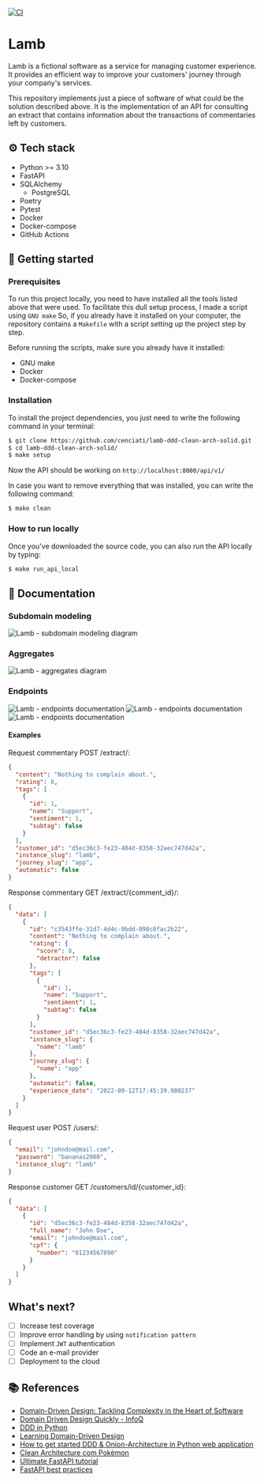 [![CI](https://github.com/cenciati/lamb-ddd-clean-arch-solid/actions/workflows/ci.yaml/badge.svg)](https://github.com/cenciati/lamb-ddd-clean-arch-solid/actions/workflows/ci.yaml)
# Lamb
Lamb is a fictional software as a service for managing customer experience. It provides an efficient way to improve your customers' journey through your company's services.

This repository implements just a piece of software of what could be the solution described above. It is the implementation of an API for consulting an extract that contains information about the transactions of commentaries left by customers.

## ⚙️ Tech stack
- Python >= 3.10
- FastAPI
- SQLAlchemy
    - PostgreSQL
- Poetry
- Pytest
- Docker
- Docker-compose
- GitHub Actions

## 🚀 Getting started
### Prerequisites
To run this project locally, you need to have installed all the tools listed above that were used. To facilitate this dull setup process, I made a script using `GNU make` So, if you already have it installed on your computer, the repository contains a `Makefile` with a script setting up the project step by step.

Before running the scripts, make sure you already have it installed:
- GNU make
- Docker
- Docker-compose

### Installation
To install the project dependencies, you just need to write the following command in your terminal:
```bash
$ git clone https://github.com/cenciati/lamb-ddd-clean-arch-solid.git
$ cd lamb-ddd-clean-arch-solid/
$ make setup
```

Now the API should be working on `http://localhost:8000/api/v1/`

In case you want to remove everything that was installed, you can write the following command:
```bash
$ make clean
```

### How to run locally
Once you've downloaded the source code, you can also run the API locally by typing:
```bash
$ make run_api_local
```

## 📄 Documentation
### Subdomain modeling
![Lamb - subdomain modeling diagram](./docs/subdomain_modeling.jpg)

### Aggregates
![Lamb - aggregates diagram](./docs/aggregates.jpg)

### Endpoints
![Lamb - endpoints documentation](./docs/extract_route.png)
![Lamb - endpoints documentation](./docs/customer_route.png)
![Lamb - endpoints documentation](./docs/user_route.png)

#### Examples
Request commentary POST /extract/:
```json
{
  "content": "Nothing to complain about.",
  "rating": 8,
  "tags": [
    {
      "id": 1,
      "name": "Support",
      "sentiment": 1,
      "subtag": false
    }
  ],
  "customer_id": "d5ec36c3-fe23-484d-8358-32aec747d42a",
  "instance_slug": "lamb",
  "journey_slug": "app",
  "automatic": false
}
```

Response commentary GET /extract/{comment_id}/:
```json
{
  "data": [
    {
      "id": "c3543ffe-31d7-4d4c-9bdd-098c0fac2b22",
      "content": "Nothing to complain about.",
      "rating": {
        "score": 8,
        "detractor": false
      },
      "tags": [
        {
          "id": 1,
          "name": "Support",
          "sentiment": 1,
          "subtag": false
        }
      ],
      "customer_id": "d5ec36c3-fe23-484d-8358-32aec747d42a",
      "instance_slug": {
        "name": "lamb"
      },
      "journey_slug": {
        "name": "app"
      },
      "automatic": false,
      "experience_date": "2022-09-12T17:45:39.980237"
    }
  ]
}
```

Request user POST /users/:
```json
{
  "email": "johndoe@mail.com",
  "password": "bananas2000",
  "instance_slug": "lamb"
}
```

Response customer GET /customers/id/{customer_id}:
```json
{
  "data": [
    {
      "id": "d5ec36c3-fe23-484d-8358-32aec747d42a",
      "full_name": "John Doe",
      "email": "johndoe@mail.com",
      "cpf": {
        "number": "01234567890"
      }
    }
  ]
}
```

## What's next?
- [ ] Increase test coverage
- [ ] Improve error handling by using `notification pattern`
- [ ] Implement `JWT` authentication
- [ ] Code an e-mail provider
- [ ] Deployment to the cloud

## 📚 References
- [Domain-Driven Design: Tackling Complexity in the Heart of Software](https://www.amazon.com.br/Domain-Driven-Design-Tackling-Complexity-Software/dp/0321125215)
- [Domain Driven Design Quickly - InfoQ](https://www.infoq.com/minibooks/domain-driven-design-quickly/)
- [DDD in Python](https://dddinpython.com/)
- [Learning Domain-Driven Design](https://www.amazon.com.br/Learning-Domain-Driven-Design-Aligning-Architecture/dp/1098100131)
- [How to get started DDD & Onion-Architecture in Python web application](https://iktakahiro.dev/python-ddd-onion-architecture)
- [Clean Architecture com Pokémon](https://github.com/dersonsena/clean-arch-pokemon)
- [Ultimate FastAPI tutorial](https://github.com/ChristopherGS/ultimate-fastapi-tutorial)
- [FastAPI best practices](https://github.com/zhanymkanov/fastapi-best-practices)
